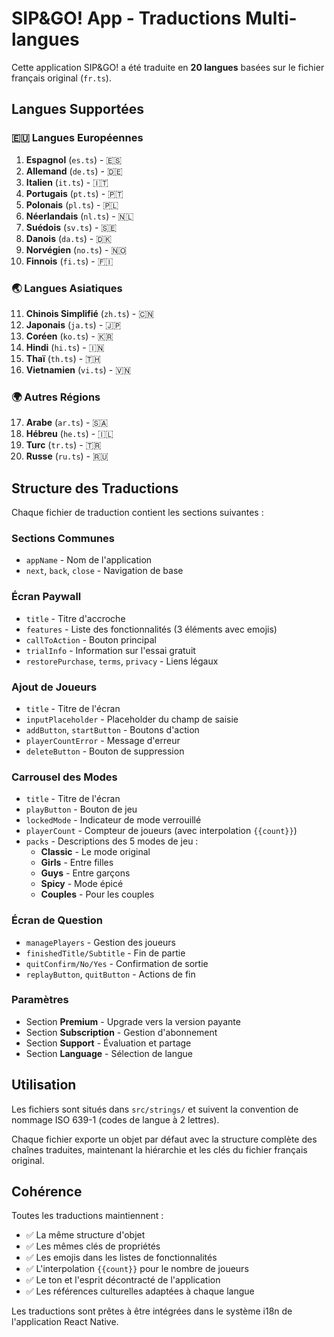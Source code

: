 # SIP&GO! App - Traductions Multi-langues

Cette application SIP&GO! a été traduite en **20 langues** basées sur le fichier français original (`fr.ts`).

## Langues Supportées

### 🇪🇺 Langues Européennes
1. **Espagnol** (`es.ts`) - 🇪🇸
2. **Allemand** (`de.ts`) - 🇩🇪
3. **Italien** (`it.ts`) - 🇮🇹
4. **Portugais** (`pt.ts`) - 🇵🇹
5. **Polonais** (`pl.ts`) - 🇵🇱
6. **Néerlandais** (`nl.ts`) - 🇳🇱
7. **Suédois** (`sv.ts`) - 🇸🇪
8. **Danois** (`da.ts`) - 🇩🇰
9. **Norvégien** (`no.ts`) - 🇳🇴
10. **Finnois** (`fi.ts`) - 🇫🇮

### 🌏 Langues Asiatiques
11. **Chinois Simplifié** (`zh.ts`) - 🇨🇳
12. **Japonais** (`ja.ts`) - 🇯🇵
13. **Coréen** (`ko.ts`) - 🇰🇷
14. **Hindi** (`hi.ts`) - 🇮🇳
15. **Thaï** (`th.ts`) - 🇹🇭
16. **Vietnamien** (`vi.ts`) - 🇻🇳

### 🌍 Autres Régions
17. **Arabe** (`ar.ts`) - 🇸🇦
18. **Hébreu** (`he.ts`) - 🇮🇱
19. **Turc** (`tr.ts`) - 🇹🇷
20. **Russe** (`ru.ts`) - 🇷🇺

## Structure des Traductions

Chaque fichier de traduction contient les sections suivantes :

### Sections Communes
- `appName` - Nom de l'application
- `next`, `back`, `close` - Navigation de base

### Écran Paywall
- `title` - Titre d'accroche
- `features` - Liste des fonctionnalités (3 éléments avec emojis)
- `callToAction` - Bouton principal
- `trialInfo` - Information sur l'essai gratuit
- `restorePurchase`, `terms`, `privacy` - Liens légaux

### Ajout de Joueurs
- `title` - Titre de l'écran
- `inputPlaceholder` - Placeholder du champ de saisie
- `addButton`, `startButton` - Boutons d'action
- `playerCountError` - Message d'erreur
- `deleteButton` - Bouton de suppression

### Carrousel des Modes
- `title` - Titre de l'écran
- `playButton` - Bouton de jeu
- `lockedMode` - Indicateur de mode verrouillé
- `playerCount` - Compteur de joueurs (avec interpolation `{{count}}`)
- `packs` - Descriptions des 5 modes de jeu :
  - **Classic** - Le mode original
  - **Girls** - Entre filles
  - **Guys** - Entre garçons  
  - **Spicy** - Mode épicé
  - **Couples** - Pour les couples

### Écran de Question
- `managePlayers` - Gestion des joueurs
- `finishedTitle/Subtitle` - Fin de partie
- `quitConfirm/No/Yes` - Confirmation de sortie
- `replayButton`, `quitButton` - Actions de fin

### Paramètres
- Section **Premium** - Upgrade vers la version payante
- Section **Subscription** - Gestion d'abonnement
- Section **Support** - Évaluation et partage
- Section **Language** - Sélection de langue

## Utilisation

Les fichiers sont situés dans `src/strings/` et suivent la convention de nommage ISO 639-1 (codes de langue à 2 lettres).

Chaque fichier exporte un objet par défaut avec la structure complète des chaînes traduites, maintenant la hiérarchie et les clés du fichier français original.

## Cohérence

Toutes les traductions maintiennent :
- ✅ La même structure d'objet
- ✅ Les mêmes clés de propriétés
- ✅ Les emojis dans les listes de fonctionnalités
- ✅ L'interpolation `{{count}}` pour le nombre de joueurs
- ✅ Le ton et l'esprit décontracté de l'application
- ✅ Les références culturelles adaptées à chaque langue

Les traductions sont prêtes à être intégrées dans le système i18n de l'application React Native.